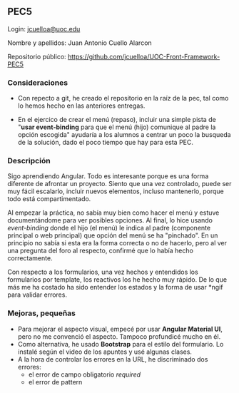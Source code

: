 ## PEC5

Login: jcuelloa@uoc.edu

Nombre y apellidos: Juan Antonio Cuello Alarcon

Repositorio público: https://github.com/jcuelloa/UOC-Front-Framework-PEC5


### **Consideraciones**

- Con repecto a git, he creado el repositorio en la raíz de la pec, tal como lo hemos hecho en las anteriores entregas.

- En el ejercico de crear el menú (repaso), incluir una simple pista de "**usar event-binding** para que el menú (hijo) comunique al padre la opción escogida" ayudaría a los alumnos a centrar un poco la busqueda de la solución, dado el poco tiempo que hay para esta PEC.

### **Descripción**

Sigo aprendiendo Angular. Todo es interesante porque es una forma diferente de afrontar un proyecto. Siento que una vez controlado, puede ser muy fácil escalarlo, incluir nuevos elementos, incluso mantenerlo, porque todo está compartimentado.

Al empezar la práctica, no sabía muy bien como hacer el menú y estuve documentándome para ver posibles opciones. Al final, lo hice usando _event-binding_ donde el hijo (el menú) le indica al padre (componente principal o web principal) que opción del menú se ha "pinchado". En un principio no sabía si esta era la forma correcta o no de hacerlo, pero al ver una pregunta del foro al respecto, confirmé que lo había hecho correctamente.

Con respecto a los formularios, una vez hechos y entendidos los formularios por template, los reactivos los he hecho muy rápido. De lo que más me ha costado ha sido entender los estados y la forma de usar *ngif para validar errores.

### **Mejoras, pequeñas** 
- Para mejorar el aspecto visual, empecé por usar **Angular Material UI**, pero no me convenció el aspecto. Tampoco profundicé mucho en él.
- Como alternativa, he usado **Bootstrap** para el estilo del formulario. Lo instalé según el video de los apuntes y usé algunas clases.
- A la hora de controlar los errores en la URL, he discriminado dos errores:
    - el error de campo obligatorio _required_
    - el error de pattern

